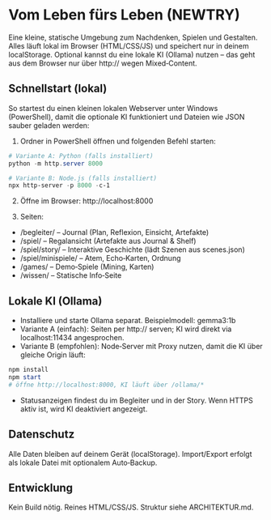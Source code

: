 # Vom Leben fürs Leben (NEWTRY)

Eine kleine, statische Umgebung zum Nachdenken, Spielen und Gestalten. Alles läuft lokal im Browser (HTML/CSS/JS) und speichert nur in deinem localStorage. Optional kannst du eine lokale KI (Ollama) nutzen – das geht aus dem Browser nur über http:// wegen Mixed‑Content.

## Schnellstart (lokal)

So startest du einen kleinen lokalen Webserver unter Windows (PowerShell), damit die optionale KI funktioniert und Dateien wie JSON sauber geladen werden:

1) Ordner in PowerShell öffnen und folgenden Befehl starten:

```powershell
# Variante A: Python (falls installiert)
python -m http.server 8000

# Variante B: Node.js (falls installiert)
npx http-server -p 8000 -c-1
```

2) Öffne im Browser: http://localhost:8000

3) Seiten:
- /begleiter/ – Journal (Plan, Reflexion, Einsicht, Artefakte)
- /spiel/ – Regalansicht (Artefakte aus Journal & Shelf)
- /spiel/story/ – Interaktive Geschichte (lädt Szenen aus scenes.json)
- /spiel/minispiele/ – Atem, Echo‑Karten, Ordnung
- /games/ – Demo‑Spiele (Mining, Karten)
- /wissen/ – Statische Info‑Seite

## Lokale KI (Ollama)

- Installiere und starte Ollama separat. Beispielmodell: gemma3:1b
- Variante A (einfach): Seiten per http:// serven; KI wird direkt via localhost:11434 angesprochen.
- Variante B (empfohlen): Node‑Server mit Proxy nutzen, damit die KI über gleiche Origin läuft:

```powershell
npm install
npm start
# öffne http://localhost:8000, KI läuft über /ollama/*
```
- Statusanzeigen findest du im Begleiter und in der Story. Wenn HTTPS aktiv ist, wird KI deaktiviert angezeigt.

## Datenschutz

Alle Daten bleiben auf deinem Gerät (localStorage). Import/Export erfolgt als lokale Datei mit optionalem Auto‑Backup.

## Entwicklung

Kein Build nötig. Reines HTML/CSS/JS. Struktur siehe ARCHITEKTUR.md.

